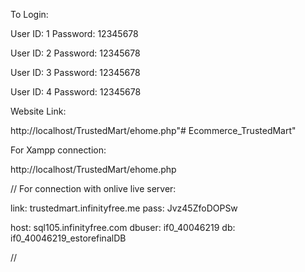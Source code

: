 To Login:

User ID: 1
Password: 12345678

User ID: 2
Password: 12345678

User ID: 3
Password: 12345678

User ID: 4
Password: 12345678


Website Link:

http://localhost/TrustedMart/ehome.php"# Ecommerce_TrustedMart" 


For Xampp connection:

http://localhost/TrustedMart/ehome.php



//  For connection with onlive live server:

link: trustedmart.infinityfree.me
pass: Jvz45ZfoDOPSw

host: sql105.infinityfree.com
dbuser: if0_40046219
db: if0_40046219_estorefinalDB

//